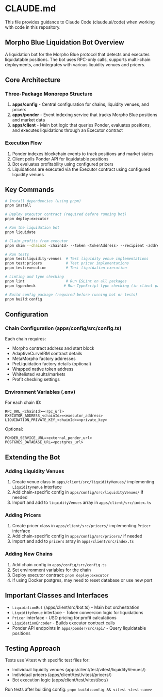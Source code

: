# CLAUDE.md

This file provides guidance to Claude Code (claude.ai/code) when working with code in this repository.

## Morpho Blue Liquidation Bot Overview

A liquidation bot for the Morpho Blue protocol that detects and executes liquidatable positions. The bot uses RPC-only calls, supports multi-chain deployments, and integrates with various liquidity venues and pricers.

## Core Architecture

### Three-Package Monorepo Structure

1. **apps/config** - Central configuration for chains, liquidity venues, and pricers
2. **apps/ponder** - Event indexing service that tracks Morpho Blue positions and market data
3. **apps/client** - Main bot logic that queries Ponder, evaluates positions, and executes liquidations through an Executor contract

### Execution Flow
1. Ponder indexes blockchain events to track positions and market states
2. Client polls Ponder API for liquidatable positions
3. Bot evaluates profitability using configured pricers
4. Liquidations are executed via the Executor contract using configured liquidity venues

## Key Commands

```bash
# Install dependencies (using pnpm)
pnpm install

# Deploy executor contract (required before running bot)
pnpm deploy:executor

# Run the liquidation bot
pnpm liquidate

# Claim profits from executor
pnpm skim --chainId <chainId> --token <tokenAddress> --recipient <address>

# Run tests
pnpm test:liquidity-venues  # Test liquidity venue implementations
pnpm test:pricers           # Test pricer implementations  
pnpm test:execution         # Test liquidation execution

# Linting and type checking
pnpm lint                   # Run ESLint on all packages
pnpm typecheck             # Run TypeScript type checking (in client package)

# Build config package (required before running bot or tests)
pnpm build:config
```

## Configuration

### Chain Configuration (apps/config/src/config.ts)
Each chain requires:
- Morpho contract address and start block
- AdaptiveCurveIRM contract details
- MetaMorpho factory addresses
- PreLiquidation factory details (optional)
- Wrapped native token address
- Whitelisted vaults/markets
- Profit checking settings

### Environment Variables (.env)
For each chain ID:
```
RPC_URL_<chainId>=<rpc_url>
EXECUTOR_ADDRESS_<chainId>=<executor_address>
LIQUIDATION_PRIVATE_KEY_<chainId>=<private_key>
```

Optional:
```
PONDER_SERVICE_URL=<external_ponder_url>
POSTGRES_DATABASE_URL=<postgres_url>
```

## Extending the Bot

### Adding Liquidity Venues
1. Create venue class in `apps/client/src/liquidityVenues/` implementing `LiquidityVenue` interface
2. Add chain-specific config in `apps/config/src/liquidityVenues/` if needed
3. Import and add to `liquidityVenues` array in `apps/client/src/index.ts`

### Adding Pricers
1. Create pricer class in `apps/client/src/pricers/` implementing `Pricer` interface
2. Add chain-specific config in `apps/config/src/pricers/` if needed
3. Import and add to `pricers` array in `apps/client/src/index.ts`

### Adding New Chains
1. Add chain config in `apps/config/src/config.ts`
2. Set environment variables for the chain
3. Deploy executor contract: `pnpm deploy:executor`
4. If using Docker postgres, may need to reset database or use new port

## Important Classes and Interfaces

- `LiquidationBot` (apps/client/src/bot.ts) - Main bot orchestration
- `LiquidityVenue` interface - Token conversion logic for liquidations
- `Pricer` interface - USD pricing for profit calculations
- `LiquidationEncoder` - Builds executor contract calls
- Ponder API endpoints in `apps/ponder/src/api/` - Query liquidatable positions

## Testing Approach

Tests use Vitest with specific test files for:
- Individual liquidity venues (apps/client/test/vitest/liquidityVenues/)
- Individual pricers (apps/client/test/vitest/pricers/)
- Bot execution logic (apps/client/test/vitest/bot/)

Run tests after building config: `pnpm build:config && vitest <test-name>`